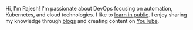 Hi, I'm Rajesh! I'm passionate about DevOps focusing on automation, Kubernetes, and cloud technologies. I like to [learn in public](https://rosetta.hyperoot.dev/). I enjoy sharing my knowledge through [blogs](https://hyperoot.dev/) and creating content on [YouTube](https://www.youtube.com/@hyp3r00t).